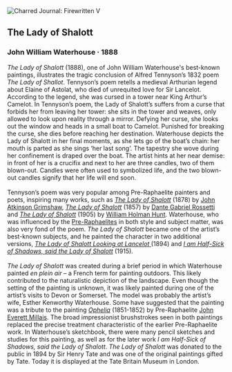 <div class="artwork-of-the-day">
  <div class="container">
    <div class="img-wrapper">
      <img
        src="https://uploads1.wikiart.org/images/john-william-waterhouse/the-lady-of-shalott-1888.jpg!Large.jpg"
        alt="Charred Journal: Firewritten V" />
    </div>
    <div class="artwork-detail">
      <div class="artwork-origin"> 
        <h2 class="artwork-name">The Lady of Shalott</h2>
        <h3 class="artist">
          John William Waterhouse
                    ·  1888
        </h3>
      </div>
      <p class="description">
        <span class="artwork-description-text ng-binding" ng-bind-html="viewModel.ArtworkOfTheDay.Description | unsafe"><i>The Lady of Shalott</i> (1888), one of John William Waterhouse's best-known paintings, illustrates the tragic conclusion of Alfred Tennyson’s 1832 poem <i>The Lady of Shallot</i>. Tennyson’s poem retells a medieval Arthurian legend about Elaine of Astolat, who died of unrequited love for Sir Lancelot. According to the legend, she was cursed in a tower near King Arthur’s Camelot. In Tennyson’s poem, the Lady of Shalott’s suffers from a curse that forbids her from leaving her tower: she sits in the tower and weaves, only allowed to look upon reality through a mirror. Defying her curse, she looks out the window and heads in a small boat to Camelot. Punished for breaking the curse, she dies before reaching her destination. Waterhouse depicts the Lady of Shalott in her final moments, as she lets go of the boat’s chain: her mouth is parted as she sings ‘her last song’. The tapestry she wove during her confinement is draped over the boat. The artist hints at her near demise: in front of her is a crucifix and next to her are three candles, two of them blown-out. Candles were often used to symbolized life, and the two blown-out candles signify that her life will end soon.<br><br>Tennyson’s poem was very popular among Pre-Raphaelite painters and poets, inspiring many works, such as <a target="_blank" href="https://www.wikiart.org/en/john-atkinson-grimshaw/the-lady-of-shalott-1878"><i>The Lady of Shalott</i></a> (1878) by <a target="_blank" href="https://www.wikiart.org/en/john-atkinson-grimshaw">John Atkinson Grimshaw</a>,  <a target="_blank" href="https://www.wikiart.org/en/dante-gabriel-rossetti/the-lady-of-shalott-moxon-tennyson-1857"><i>The Lady of Shalott</i></a> (1857) by <a target="_blank" href="https://www.wikiart.org/en/dante-gabriel-rossetti">Dante Gabriel Rossetti</a> and <a target="_blank" href="https://www.wikiart.org/en/william-holman-hunt/the-lady-of-shalott"><i>The Lady of Shalott</i></a> (1905) by <a target="_blank" href="https://www.wikiart.org/en/william-holman-hunt">William Holman Hunt</a>. Waterhouse, who was influenced by the <a target="_blank" href="https://www.wikiart.org/en/artists-by-painting-school/pre-raphaelite-brotherhood">Pre-Raphaelites</a> in both style and subject matter, was also very fond of the poem. <i>The Lady of Shalott</i> became one of the artist’s best-known subjects, and he painted the character in two additional versions, <a target="_blank" href="https://www.wikiart.org/en/john-william-waterhouse/the-lady-of-shalott-1894"><i>The Lady of Shalott Looking at Lancelot</i> </a>(1894) and <a target="_blank" href="https://www.wikiart.org/en/john-william-waterhouse/i-am-half-sick-of-shadows-said-the-lady-of-shalott-1915"><i>I am Half-Sick of Shadows, said the Lady of Shalott</i></a> (1915).<br><br><i>The Lady of Shalott</i> was created during a brief period in which Waterhouse painted <i>en plein air</i> – a French term for painting outdoors. This likely contributed to the naturalistic depiction of the landscape. Even though the setting of the painting is unknown, it was likely painted during one of the artist’s visits to Devon or Somerset. The model was probably the artist’s wife, Esther Kenworthy Waterhouse. Some have suggested that the painting was a tribute to the painting <a target="_blank" href="https://www.wikiart.org/en/john-everett-millais/ophelia"><i>Ophelia</i></a> (1851-1852) by Pre-Raphaelite <a target="_blank" href="https://www.wikiart.org/en/john-everett-millais">John Everett Millais</a>. The broad impressionist brushstrokes seen in both paintings replaced the precise treatment characteristic of the earlier Pre-Raphaelite work. In Waterhouse’s sketchbook, there were many pencil sketches and studies for this painting, as well as for the later work <i>I am Half-Sick of Shadows, said the Lady of Shalott</i>. <i>The Lady of Shalott</i> was donated to the public in 1894 by Sir Henry Tate and was one of the original paintings gifted by Tate. Today it is displayed at the Tate Britain Museum in London.</span>
                        <div class="text-shadow-container" ng-show="showShadow" style=""></div>
      </p>
    </div>
  </div>

</div>
